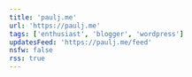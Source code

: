 ```yaml
---
title: 'paulj.me'
url: 'https://paulj.me'
tags: ['enthusiast', 'blogger', 'wordpress']
updatesFeed: 'https://paulj.me/feed'
nsfw: false
rss: true
---
```

